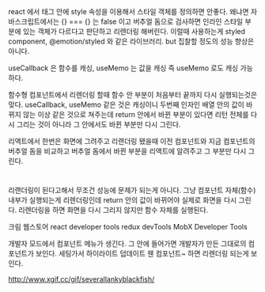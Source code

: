 react 에서 태그 안에 style 속성을 이용해서 스타일 객체를 정의하면 안좋다.
왜냐면 자바스크립트에서는 {} === {} 는 false  이고
버추얼 돔으로 검사하면 인라인 스타일 부분에 있는 객체가 다르다고 판단하고 리렌더링 해버린다.
이럴때 사용하는게 styled component, @emotion/styled 와 같은 라이브러리.
but 집찰할 정도의 성능 향상은 아니다.

useCallback 은 함수를 캐싱, useMemo 는 값을 캐싱
즉 useMemo 로도 캐싱 가능하다.

함수형 컴포넌트에서 리렌더링 할때 함수 안 부분이 처음부터 끝까지 다시 실행되는것은 맞다.
useCallback, useMemo 같은 것은 캐싱이니 두번째 인자인 배열 안의 값이 바뀌지 않는 이상 같은 것으로 쳐주는데
return 안에서 바뀐 부분이 있다면 리턴 전체를 다시 그리는 것이 아니라 그 안에서도 바뀐 부분만 다시 그린다.

리액트에서 한번은 화면에 그려주고
리랜더링 됐을때 이전 컴포넌트와 지금 컴포넌트의 버추얼 돔을 비교하고 버추얼 돔에서 바뀐 부분을 리액트에 알려주고
그 부분만 다시 그린다.

### <a href="https://github/rae-han" target="_blank" rel="noreferrer noopener" ></a>

#

리랜더링이 된다고해서 무조건 성능에 문제가 되는게 아니다.
그냥 컴포넌트 자체(함수) 내부가 실행되는게 리렌더링인데 return 안의 값이 바뀌어야 실제로 화면을 다시 그린다.
리렌더링을 하면 화면을 다시 그리지 않지만 함수 자체를 실행된다.

크림 웹스토어
react developer tools
redux devTools
MobX Developer Tools

개발자 모드에서
컴포넌트 메뉴가 생긴다. 그 안에 들어가면 개발자가 만든 그대로의 컴포넌트가 보인다.
세팅가서 하이라이트 덥데이트 웬 컴포넌트~ 하면 리렌더링 되는게 보인다.

http://www.xgif.cc/gif/severallankyblackfish/